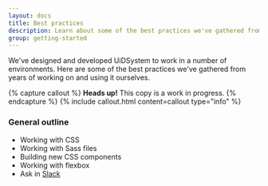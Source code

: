 ```yaml
---
layout: docs
title: Best practices
description: Learn about some of the best practices we've gathered from years of working on and using UiDSystem.
group: getting-started
---
```


We've designed and developed UiDSystem to work in a number of environments. Here are some of the best practices we've gathered from years of working on and using it ourselves.

{% capture callout %}
**Heads up!** This copy is a work in progress.
{% endcapture %}
{% include callout.html content=callout type="info" %}

### General outline

- Working with CSS
- Working with Sass files
- Building new CSS components
- Working with flexbox
- Ask in [Slack](https://UiDSystem-slack.herokuapp.com/)
